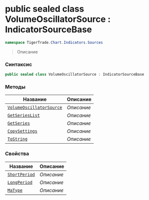 
# public sealed class VolumeOscillatorSource : IndicatorSourceBase
```csharp
namespace TigerTrade.Chart.Indicators.Sources
```



> Описание

### Синтаксис
```csharp
public sealed class VolumeOscillatorSource : IndicatorSourceBase
```


### Методы
| Название | Описание |
| --- | --- |
| [`VolumeOscillatorSource`](./VolumeOscillatorSource.cs/Методы/VolumeOscillatorSource.md) | *Описание* |
| [`GetSeriesList`](./VolumeOscillatorSource.cs/Методы/GetSeriesList.md) | *Описание* |
| [`GetSeries`](./VolumeOscillatorSource.cs/Методы/GetSeries.md) | *Описание* |
| [`CopySettings`](./VolumeOscillatorSource.cs/Методы/CopySettings.md) | *Описание* |
| [`ToString`](./VolumeOscillatorSource.cs/Методы/ToString.md) | *Описание* |

### Свойства
| Название | Описание |
| --- | --- |
| [`ShortPeriod`](./VolumeOscillatorSource.cs/Свойства/ShortPeriod.md) | *Описание* |
| [`LongPeriod`](./VolumeOscillatorSource.cs/Свойства/LongPeriod.md) | *Описание* |
| [`MaType`](./VolumeOscillatorSource.cs/Свойства/MaType.md) | *Описание* |



